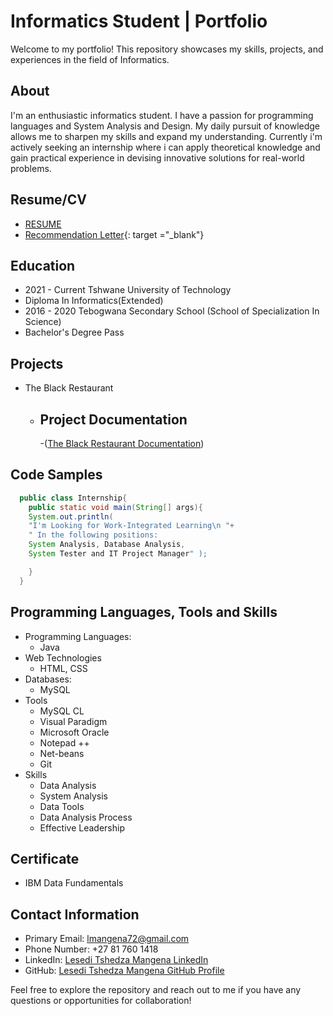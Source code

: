 # Informatics Student | Portfolio

Welcome to my portfolio! This repository showcases my skills, projects, and experiences in the field of Informatics.

## About
I'm an enthusiastic informatics student. I have a passion for programming languages and System Analysis and Design. My daily pursuit of knowledge allows me to sharpen my skills and expand my understanding. Currently i'm actively seeking an internship where i can apply theoretical knowledge and gain practical experience in devising innovative solutions for real-world problems.

## Resume/CV <a name="resume"></a>
- [RESUME](<LT MANGENA RESUME.pdf>)
- [Recommendation Letter](<Recommendation Letter.pdf>){: target ="_blank"}

## Education
- 2021 - Current Tshwane University of Technology
- Diploma In Informatics(Extended)
- 2016 - 2020 Tebogwana Secondary School (School of Specialization In Science)
-  Bachelor's Degree Pass

## Projects <a name="projects"></a>
- The Black Restaurant
  - ## Project Documentation
    -([The Black Restaurant Documentation](<The Black Restaurant Documentation.pdf>))

## Code Samples <a name="code-samples"></a>

  ```java
    public class Internship{
      public static void main(String[] args){
      System.out.println(
      "I'm Looking for Work-Integrated Learning\n "+
      " In the following positions:
      System Analysis, Database Analysis,
      System Tester and IT Project Manager" );

      }
    }
  ```

## Programming Languages, Tools and Skills <a name="skills-and-technologies"></a>

- Programming Languages:
  - Java
- Web Technologies
  - HTML, CSS
- Databases:
  - MySQL
- Tools
  - MySQL CL
  - Visual Paradigm
  - Microsoft Oracle
  - Notepad ++
  - Net-beans
  - Git
- Skills
  - Data Analysis
  - System Analysis
  - Data Tools
  - Data Analysis Process
  - Effective Leadership

## Certificate
- IBM Data Fundamentals

## Contact Information <a name="contact-information"></a>

- Primary Email: lmangena72@gmail.com
- Phone Number: +27 81 760 1418
- LinkedIn: [Lesedi Tshedza Mangena LinkedIn](https://www.linkedin.com/in/lt-mangena/)
- GitHub: [Lesedi Tshedza Mangena GitHub Profile](https://github.com/lmangena72)

Feel free to explore the repository and reach out to me if you have any questions or opportunities for collaboration!
